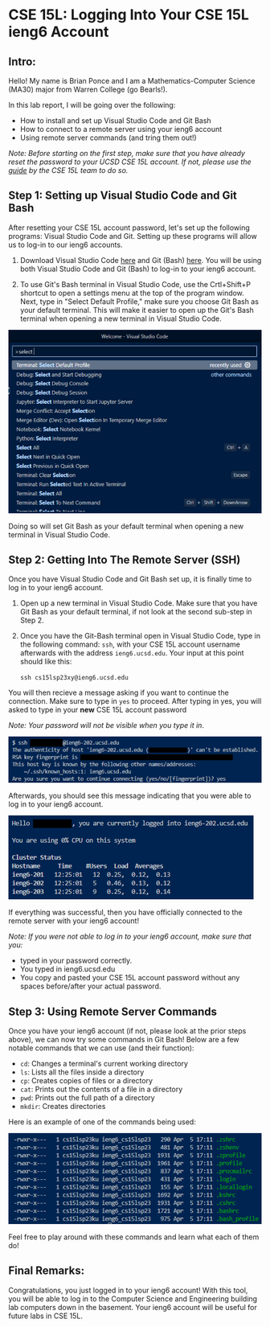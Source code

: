 # CSE 15L: Logging Into Your CSE 15L ieng6 Account 

## Intro:

Hello! My name is Brian Ponce and I am a Mathematics-Computer Science (MA30) major from Warren College (go Bearls!). 

In this lab report, I will be going over the following:

* How to install and set up Visual Studio Code and Git Bash
* How to connect to a remote server using your ieng6 account
* Using remote server commands (and tring them out!)

*Note: Before starting on the first step, make sure that you have already reset the password to your UCSD CSE 15L account. If not, please use the [guide](https://drive.google.com/file/d/17IDZn8Qq7Q0RkYMxdiIR0o6HJ3B5YqSW/view?usp=sharing) by the CSE 15L team to do so.*

## Step 1: Setting up Visual Studio Code and Git Bash

After resetting your CSE 15L account password, let's set up the following programs: Visual Studio Code and Git. Setting up these programs will allow us to log-in to our ieng6 accounts.

1) Download Visual Studio Code [here](https://code.visualstudio.com/download) and Git (Bash) [here](https://gitforwindows.org/). You will be using both Visual Studio Code and Git (Bash) to log-in to your ieng6 account.

2) To use Git's Bash terminal in Visual Studio Code, use the Crtl+Shift+P shortcut to open a settings menu at the top of the program window. Next, type in "Select Default Profile," make sure you choose Git Bash as your default terminal. This will make it easier to open up the Git's Bash terminal when opening a new terminal in Visual Studio Code.

![ImageTwo](https://raw.githubusercontent.com/bponce04/cse15l-lab-reports/main/Select%20Default%20Profile.png)

Doing so will set Git Bash as your default terminal when opening a new terminal in Visual Studio Code.

## Step 2: Getting Into The Remote Server (SSH)

Once you have Visual Studio Code and Git Bash set up, it is finally time to log in to your ieng6 account. 
  
1) Open up a new terminal in Visual Studio Code. Make sure that you have Git Bash as your default terminal, if not look at the second sub-step in Step 2.
  
3) Once you have the Git-Bash terminal open in Visual Studio Code, type in the following command: `ssh`, with your CSE 15L account username afterwards with the address `ieng6.ucsd.edu`. Your input at this point should like this: 

   `ssh cs15lsp23xy@ieng6.ucsd.edu` 

You will then recieve a message asking if you want to continue the connection. Make sure to type in `yes` to proceed. After typing in yes, you will asked to type in your **new** CSE 15L account password 

*Note: Your password will not be visible when you type it in*.

![ImageThree](https://raw.githubusercontent.com/bponce04/cse15l-lab-reports/main/Connection%20Prompt.png)

Afterwards, you should see this message indicating that you were able to log in to your ieng6 account. 

![ImageFour](https://raw.githubusercontent.com/bponce04/cse15l-lab-reports/main/Successful%20Connection.png)

If everything was successful, then you have officially connected to the remote server with your ieng6 account! 

*Note: If you were not able to log in to your ieng6 account, make sure that you:*

* typed in your password correctly. 
* You typed in ieng6.ucsd.edu 
* You copy and pasted your CSE 15L account password without any spaces before/after your actual password.

## Step 3: Using Remote Server Commands

Once you have your ieng6 account (if not, please look at the prior steps above), we can now try some commands in Git Bash! Below are a few notable commands that we can use (and their function):

* `cd`: Changes a terminal's current working directory
*  `ls`: Lists all the files inside a directory
*  `cp`: Creates copies of files or a directory
*  `cat`: Prints out the contents of a file in a directory
*  `pwd`: Prints out the full path of a directory
*  `mkdir`: Creates directories

Here is an example of one of the commands being used:

![ImageFive](https://raw.githubusercontent.com/bponce04/cse15l-lab-reports/main/Command%20Example.png)

Feel free to play around with these commands and learn what each of them do!

## Final Remarks:

Congratulations, you just logged in to your ieng6 account! With this tool, you will be able to log in to the Computer Science and Engineering building lab computers down in the basement. Your ieng6 account will be useful for future labs in CSE 15L.

  










